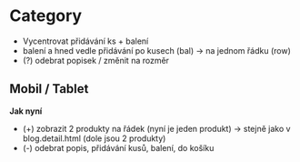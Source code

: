 # Category
- Vycentrovat přidávání ks + balení
- balení a hned vedle přidávání po kusech (bal) -> na jednom řádku (row)
- (?) odebrat popisek / změnit na rozměr

## Mobil /  Tablet
**Jak nyní**
- (+) zobrazit 2 produkty na řádek (nyní je jeden produkt) -> stejně jako v blog.detail.html (dole jsou 2 produkty)
- (-) odebrat popis, přidávání kusů, balení, do košíku


